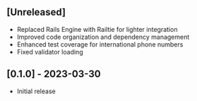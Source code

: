 ## [Unreleased]

- Replaced Rails Engine with Railtie for lighter integration
- Improved code organization and dependency management
- Enhanced test coverage for international phone numbers
- Fixed validator loading

## [0.1.0] - 2023-03-30

- Initial release
